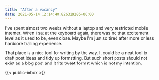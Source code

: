 ```yaml
---
title: "After a vacancy"
date: 2021-05-14 12:14:48.826329285+00:00
---
```

 I've spent almost two weeks without a laptop and very restricted mobile internet. When I sat at the keyboard again, there was no that excitement level as it used to be, even close. Maybe I'm just so tired after more or less hardcore trailing experience.

That place is a nice tool for writing by the way. It could be a neat tool to draft post ideas and tidy up formatting.  But such short posts should not exist as a blog post and it fits tweet format which is not my intention.  

 {{< public-inbox \>}}